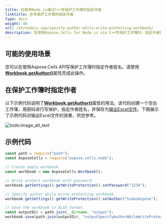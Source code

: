 ```yaml
---  
title: 在使用Node.js通过C++写保护工作簿时指定作者  
linktitle: 在写保护工作簿时指定作者  
type: docs  
weight: 40  
url: /zh/nodejs-cpp/specify-author-while-write-protecting-workbook/  
description: 在使用Aspose.Cells for Node.js via C++写保护工作簿时，指定作者姓名。  
---  
```


## **可能的使用场景**

 您可以在使用Aspose.Cells API写保护工作簿时指定作者姓名。请使用[**Workbook.getAuthor()**](https://reference.aspose.com/cells/nodejs-cpp/writeprotection/#getAuthor--)属性完成此操作。

## **在保护工作簿时指定作者**

 以下示例代码说明了[**Workbook.getAuthor()**](https://reference.aspose.com/cells/nodejs-cpp/writeprotection/#getAuthor--)属性的用法。该代码创建一个空白工作簿，用密码进行写保护，指定作者姓名，并保存为[输出Excel文件](67338582.xlsx)。下图展示了示例代码对输出Excel文件的效果，供您参考。

![todo:image_alt_text](specify-author-while-write-protecting-workbook_1.png)

## **示例代码**

```javascript
const path = require("path");
const AsposeCells = require("aspose.cells.node");

// Create empty workbook.
const workbook = new AsposeCells.Workbook();

// Write protect workbook with password.
workbook.getSettings().getWriteProtection().setPassword("1234");

// Specify author while write protecting workbook.
workbook.getSettings().getWriteProtection().setAuthor("SimonAspose");

// Save the workbook in XLSX format.
const outputDir = path.join(__dirname, "output");
workbook.save(path.join(outputDir, "outputSpecifyAuthorWhileWriteProtectingWorkbook.xlsx"));
```  


